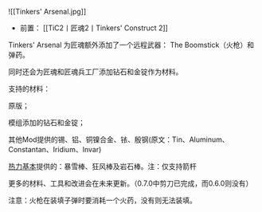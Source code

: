 ![[Tinkers' Arsenal.jpg]]
- 前置：
 [[TiC2丨匠魂2丨Tinkers' Construct 2]]

Tinkers' Arsenal 为匠魂额外添加了一个远程武器： The Boomstick（火枪）和弹药。

同时还会为匠魂和匠魂兵工厂添加钻石和金锭作为材料。  

支持的材料：

原版；

模组添加的钻石和金锭；

其他Mod提供的锡、铝、铜镍合金、铱、殷钢(原文：Tin、Aluminum、Constantan、Iridium、Invar)

[热力基本](https://www.mcmod.cn/class/425.html "热力基本")提供的：暴雪棒、狂风棒及岩石棒。注：仅支持箭杆

更多的材料、工具和改进会在未来更新。（0.7.0中剪刀已完成，而0.6.0则没有）  

注意：火枪在装填子弹时要消耗一个火药，没有则无法装填。